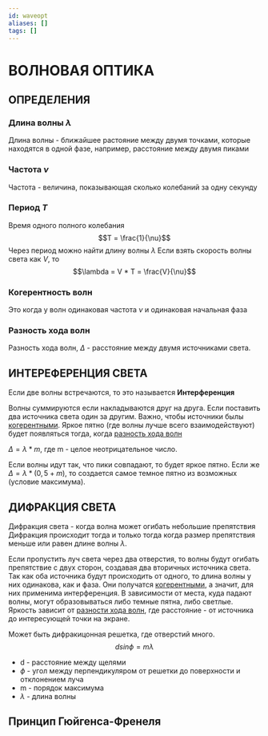 ```yaml
---
id: waveopt
aliases: []
tags: []
---
```

# ВОЛНОВАЯ ОПТИКА

## ОПРЕДЕЛЕНИЯ

### Длина волны $\lambda$
Длина волны - ближайшее растояние между двумя точками, 
которые находятся в одной фазе, например, расстояние между двумя
пиками
### Частота $\nu$
Частота - величина, показывающая сколько колебаний 
за одну секунду
### Период $T$
Время одного полного колебания
$$T = \frac{1}{\nu}$$
Через период можно найти длину волны $\lambda$
Если взять скорость волны света как $V$, то
$$\lambda = V * T = \frac{V}{\nu}$$
### Когерентность волн
Это когда у волн одинаковая частота $\nu$ и одинаковая начальная
фаза
### Разность хода волн
Разность хода волн, $\Delta$ - расстояние между двумя источниками
света.


## ИНТЕРЕФЕРЕНЦИЯ СВЕТА 
Если две волны встречаются, то это называется **Интерференция**

Волны суммируются если накладываются друг на друга.
Если поставить два источника света один за другим. Важно, чтобы
источники былы [когерентными](#когерентность-волн). Яркое пятно 
(где волны лучше всего взаимодействуют) будет появляться тогда, 
когда [разность хода волн](#разность-хода-волн) 

$\Delta = \lambda * m$, где m - целое неотрицательное число. 

Если волны идут так, что пики совпадают, то будет яркое пятно.
Если же $\Delta = \lambda *(0,5 + m)$, то создается самое темное 
пятно из возможных (условие максимума).

## ДИФРАКЦИЯ СВЕТА 
Дифракция света - когда волна может огибать небольшие препятствия
Дифракция происходит тогда и только тогда когда размер препятствия
меньше или равен длине волны $\lambda$. 

Если пропустить луч света через два отверстия, то волны будут
огибать препятствие с двух сторон, создавая два вторичных
источника света. Так как оба источника будут происходить от одного,
то длина волны у них одинакова, как и фаза. Они получатся 
[когерентными](#когерентность-волн), а значит, для них применима
интерференция. В зависимости от места, куда падают волны, могут
образовываться либо темные пятна, либо светлые. Яркость зависит
от [разности хода волн](#разность-хода-волн), где расстояние - от источника до интересующей
точки на экране. 

Может быть дифракицонная решетка, где отверстий много. 
$$dsin{\phi} = m \lambda$$ 
- d - расстояние между щелями
- $\phi$ - угол между перпендикуляром от решетки до поверхности
и отклонением луча
- m - порядок максимума
- $\lambda$ - длина волны

## Принцип Гюйгенса-Френеля

